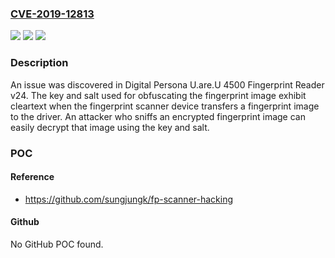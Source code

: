 ### [CVE-2019-12813](https://cve.mitre.org/cgi-bin/cvename.cgi?name=CVE-2019-12813)
![](https://img.shields.io/static/v1?label=Product&message=n%2Fa&color=blue)
![](https://img.shields.io/static/v1?label=Version&message=n%2Fa&color=blue)
![](https://img.shields.io/static/v1?label=Vulnerability&message=n%2Fa&color=brighgreen)

### Description

An issue was discovered in Digital Persona U.are.U 4500 Fingerprint Reader v24. The key and salt used for obfuscating the fingerprint image exhibit cleartext when the fingerprint scanner device transfers a fingerprint image to the driver. An attacker who sniffs an encrypted fingerprint image can easily decrypt that image using the key and salt.

### POC

#### Reference
- https://github.com/sungjungk/fp-scanner-hacking

#### Github
No GitHub POC found.

